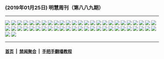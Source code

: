 ### (2019年01月25日) 明慧周刊（第八八九期）

---

<img src="http://qikan.minghui.org/mhqkpage/qikanimage/2019/01/25/mhweekly889_read-online1.png"/> 

<img src="http://qikan.minghui.org/mhqkpage/qikanimage/2019/01/25/mhweekly889_read-online2.png"/> 

<img src="http://qikan.minghui.org/mhqkpage/qikanimage/2019/01/25/mhweekly889_read-online3.png"/> 

<img src="http://qikan.minghui.org/mhqkpage/qikanimage/2019/01/25/mhweekly889_read-online4.png"/> 

<img src="http://qikan.minghui.org/mhqkpage/qikanimage/2019/01/25/mhweekly889_read-online5.png"/> 

<img src="http://qikan.minghui.org/mhqkpage/qikanimage/2019/01/25/mhweekly889_read-online6.png"/> 

<img src="http://qikan.minghui.org/mhqkpage/qikanimage/2019/01/25/mhweekly889_read-online7.png"/> 

<img src="http://qikan.minghui.org/mhqkpage/qikanimage/2019/01/25/mhweekly889_read-online8.png"/> 

<img src="http://qikan.minghui.org/mhqkpage/qikanimage/2019/01/25/mhweekly889_read-online9.png"/> 

<img src="http://qikan.minghui.org/mhqkpage/qikanimage/2019/01/25/mhweekly889_read-online10.png"/> 

<img src="http://qikan.minghui.org/mhqkpage/qikanimage/2019/01/25/mhweekly889_read-online11.png"/> 

<img src="http://qikan.minghui.org/mhqkpage/qikanimage/2019/01/25/mhweekly889_read-online12.png"/> 

<img src="http://qikan.minghui.org/mhqkpage/qikanimage/2019/01/25/mhweekly889_read-online13.png"/> 

<img src="http://qikan.minghui.org/mhqkpage/qikanimage/2019/01/25/mhweekly889_read-online14.png"/> 

<img src="http://qikan.minghui.org/mhqkpage/qikanimage/2019/01/25/mhweekly889_read-online15.png"/> 

<img src="http://qikan.minghui.org/mhqkpage/qikanimage/2019/01/25/mhweekly889_read-online16.png"/> 

<img src="http://qikan.minghui.org/mhqkpage/qikanimage/2019/01/25/mhweekly889_read-online17.png"/> 

<img src="http://qikan.minghui.org/mhqkpage/qikanimage/2019/01/25/mhweekly889_read-online18.png"/> 

<img src="http://qikan.minghui.org/mhqkpage/qikanimage/2019/01/25/mhweekly889_read-online19.png"/> 

<img src="http://qikan.minghui.org/mhqkpage/qikanimage/2019/01/25/mhweekly889_read-online20.png"/> 

<img src="http://qikan.minghui.org/mhqkpage/qikanimage/2019/01/25/mhweekly889_read-online21.png"/> 

<img src="http://qikan.minghui.org/mhqkpage/qikanimage/2019/01/25/mhweekly889_read-online22.png"/> 

<img src="http://qikan.minghui.org/mhqkpage/qikanimage/2019/01/25/mhweekly889_read-online23.png"/> 

<img src="http://qikan.minghui.org/mhqkpage/qikanimage/2019/01/25/mhweekly889_read-online24.png"/> 

<img src="http://qikan.minghui.org/mhqkpage/qikanimage/2019/01/25/mhweekly889_read-online25.png"/> 

<img src="http://qikan.minghui.org/mhqkpage/qikanimage/2019/01/25/mhweekly889_read-online26.png"/> 

<img src="http://qikan.minghui.org/mhqkpage/qikanimage/2019/01/25/mhweekly889_read-online27.png"/> 

<img src="http://qikan.minghui.org/mhqkpage/qikanimage/2019/01/25/mhweekly889_read-online28.png"/> 

<img src="http://qikan.minghui.org/mhqkpage/qikanimage/2019/01/25/mhweekly889_read-online29.png"/> 

<img src="http://qikan.minghui.org/mhqkpage/qikanimage/2019/01/25/mhweekly889_read-online30.png"/> 

<img src="http://qikan.minghui.org/mhqkpage/qikanimage/2019/01/25/mhweekly889_read-online31.png"/> 

<img src="http://qikan.minghui.org/mhqkpage/qikanimage/2019/01/25/mhweekly889_read-online32.png"/> 

<img src="http://qikan.minghui.org/mhqkpage/qikanimage/2019/01/25/mhweekly889_read-online33.png"/> 

<img src="http://qikan.minghui.org/mhqkpage/qikanimage/2019/01/25/mhweekly889_read-online34.png"/> 

<img src="http://qikan.minghui.org/mhqkpage/qikanimage/2019/01/25/mhweekly889_read-online35.png"/> 

<img src="http://qikan.minghui.org/mhqkpage/qikanimage/2019/01/25/mhweekly889_read-online36.png"/> 

<img src="http://qikan.minghui.org/mhqkpage/qikanimage/2019/01/25/mhweekly889_read-online37.png"/> 

<img src="http://qikan.minghui.org/mhqkpage/qikanimage/2019/01/25/mhweekly889_read-online38.png"/> 

<img src="http://qikan.minghui.org/mhqkpage/qikanimage/2019/01/25/mhweekly889_read-online39.png"/> 

<img src="http://qikan.minghui.org/mhqkpage/qikanimage/2019/01/25/mhweekly889_read-online40.png"/> 

<img src="http://qikan.minghui.org/mhqkpage/qikanimage/2019/01/25/mhweekly889_read-online41.png"/> 

<img src="http://qikan.minghui.org/mhqkpage/qikanimage/2019/01/25/mhweekly889_read-online42.png"/> 

<img src="http://qikan.minghui.org/mhqkpage/qikanimage/2019/01/25/mhweekly889_read-online43.png"/> 

<img src="http://qikan.minghui.org/mhqkpage/qikanimage/2019/01/25/mhweekly889_read-online44.png"/> 

<img src="http://qikan.minghui.org/mhqkpage/qikanimage/2019/01/25/mhweekly889_read-online45.png"/> 

<img src="http://qikan.minghui.org/mhqkpage/qikanimage/2019/01/25/mhweekly889_read-online46.png"/> 

<img src="http://qikan.minghui.org/mhqkpage/qikanimage/2019/01/25/mhweekly889_read-online47.png"/> 

<img src="http://qikan.minghui.org/mhqkpage/qikanimage/2019/01/25/mhweekly889_read-online48.png"/> 

<img src="http://qikan.minghui.org/mhqkpage/qikanimage/2019/01/25/mhweekly889_read-online49.png"/> 

<img src="http://qikan.minghui.org/mhqkpage/qikanimage/2019/01/25/mhweekly889_read-online50.png"/> 

<img src="http://qikan.minghui.org/mhqkpage/qikanimage/2019/01/25/mhweekly889_read-online51.png"/> 

<img src="http://qikan.minghui.org/mhqkpage/qikanimage/2019/01/25/mhweekly889_read-online52.png"/> 



---

#### [首页](../../../..) &nbsp;|&nbsp; [禁闻聚合](https://github.com/gfw-breaker/banned-news) &nbsp;|&nbsp; [手把手翻墙教程](https://github.com/gfw-breaker/guides) 